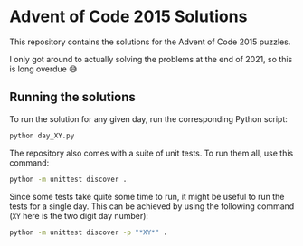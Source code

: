 # Advent of Code 2015 Solutions

This repository contains the solutions for the Advent of Code 2015 puzzles.

I only got around to actually solving the problems at the end of 2021, so this is long overdue :sweat_smile:

## Running the solutions

To run the solution for any given day, run the corresponding Python script:

```bash
python day_XY.py
```

The repository also comes with a suite of unit tests. To run them all, use this command:

```bash
python -m unittest discover .
```

Since some tests take quite some time to run, it might be useful to run the tests for a single day.
This can be achieved by using the following command (`XY` here is the two digit day number):

```bash
python -m unittest discover -p "*XY*" .
```
